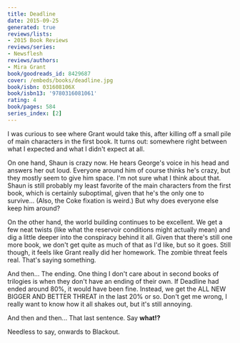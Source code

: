 ```yaml
---
title: Deadline
date: 2015-09-25
generated: true
reviews/lists:
- 2015 Book Reviews
reviews/series:
- Newsflesh
reviews/authors:
- Mira Grant
book/goodreads_id: 8429687
cover: /embeds/books/deadline.jpg
book/isbn: 031608106X
book/isbn13: '9780316081061'
rating: 4
book/pages: 584
series_index: [2]
---
```

I was curious to see where Grant would take this, after killing off a small pile of main characters in the first book. It turns out: somewhere right between what I expected and what I didn't expect at all.  

On one hand, Shaun is crazy now. He hears George's voice in his head and answers her out loud. Everyone around him of course thinks he's crazy, but they mostly seem to give him space. I'm not sure what I think about that. Shaun is still probably my least favorite of the main characters from the first book, which is certainly suboptimal, given that he's the only one to survive... (Also, the Coke fixation is weird.) But why does everyone else keep him around?  

<!--more-->

On the other hand, the world building continues to be excellent. We get a few neat twists (like what the reservoir conditions might actually mean) and dig a little deeper into the conspiracy behind it all. Given that there's still one more book, we don't get quite as much of that as I'd like, but so it goes. Still though, it feels like Grant really did her homework. The zombie threat feels real. That's saying something.  

And then... The ending. One thing I don't care about in second books of trilogies is when they don't have an ending of their own. If Deadline had ended around 80%, it would have been fine. Instead, we get the ALL NEW BIGGER AND BETTER THREAT in the last 20% or so. Don't get me wrong, I really want to know how it all shakes out, but it's still annoying.  

And then and then... That last sentence. Say **what!?**  

Needless to say, onwards to Blackout.